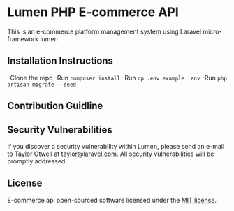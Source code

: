# Lumen PHP E-commerce API
This is an e-commerce platform management system using Laravel micro-framework lumen


## Installation Instructions
-Clone the repo
-Run `composer install`
-Run `cp .env.example .env`
-Run `php artisan migrate --seed`



## Contribution Guidline


## Security Vulnerabilities

If you discover a security vulnerability within Lumen, please send an e-mail to Taylor Otwell at taylor@laravel.com. All security vulnerabilities will be promptly addressed.

## License

E-commerce api open-sourced software licensed under the [MIT license](https://opensource.org/licenses/MIT).
